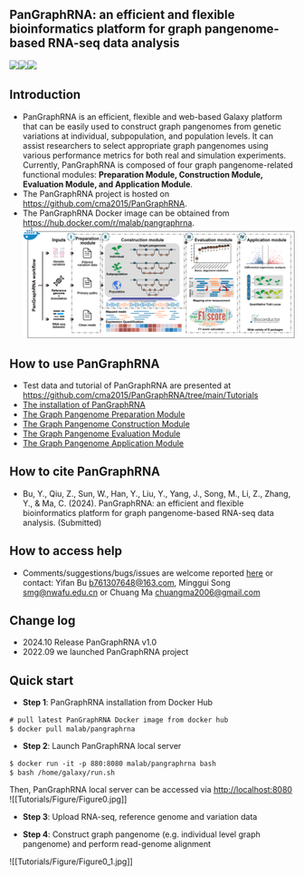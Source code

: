## PanGraphRNA: an efficient and flexible bioinformatics platform for graph pangenome-based RNA-seq data analysis

<a href="https://hub.docker.com/r/malab/pangraphrna" target="_blank"><img src="https://img.shields.io/badge/Docker_image-ready-red.svg" target="_blank"></a><a href="https://hub.docker.com/r/malab/pangraphrna" target="_blank"><img src="https://img.shields.io/docker/pulls/malab/pangraphrna"></a><a href="https://github.com/cma2015/PanGraphRNA" target="_blank"><img src="https://img.shields.io/badge/Source%20codes-support-blue"></a>

## Introduction
- PanGraphRNA is an efficient, flexible and web-based Galaxy platform that can be easily used to construct graph pangenomes from genetic variations at individual, subpopulation, and population levels. It can assist researchers to select appropriate graph pangenomes using various performance metrics for both real and simulation experiments. Currently, PanGraphRNA is composed of four graph pangenome-related functional modules: **Preparation Module, Construction Module, Evaluation Module, and Application Module**. 
- The PanGraphRNA project is hosted on https://github.com/cma2015/PanGraphRNA.
- The PanGraphRNA Docker image can be obtained from https://hub.docker.com/r/malab/pangraphrna.
![PanGraphRNA](https://github.com/cma2015/PanGraphRNA/blob/main/Tutorials/PanGraphRNA_framework.png)
## How to use PanGraphRNA
- Test data and tutorial of PanGraphRNA are presented at https://github.com/cma2015/PanGraphRNA/tree/main/Tutorials
- [The installation of PanGraphRNA](https://github.com/cma2015/PanGraphRNA/blob/main/Tutorials/00_Installation.md)
- [The Graph Pangenome Preparation Module](https://github.com/cma2015/PanGraphRNA/blob/main/Tutorials/01_Graph_Pangenome_Preparation_Module.md)
- [The Graph Pangenome Construction Module](https://github.com/cma2015/PanGraphRNA/blob/main/Tutorials/02_Graph_Pangenome_Construction_Module_and_Alignment.md)
- [The Graph Pangenome Evaluation Module](https://github.com/cma2015/PanGraphRNA/blob/main/Tutorials/03_Graph_Pangenome_Evaluation_Module.md)
- [The Graph Pangenome Application Module](https://github.com/cma2015/PanGraphRNA/blob/main/Tutorials/04_Graph_Pangenome_Application_Module.md)

## How to cite PanGraphRNA
- Bu, Y., Qiu, Z., Sun, W., Han, Y., Liu, Y., Yang, J., Song, M., Li, Z., Zhang, Y., & Ma, C. (2024). PanGraphRNA: an efficient and flexible bioinformatics platform for graph pangenome-based RNA-seq data analysis. (Submitted)

## How to access help
* Comments/suggestions/bugs/issues are welcome reported [here](https://github.com/cma2015/PanGraphRNA/issues) or contact: Yifan Bu b761307648@163.com, Minggui Song smg@nwafu.edu.cn or Chuang Ma chuangma2006@gmail.com

## Change log
- 2024.10 Release PanGraphRNA v1.0
- 2022.09 we launched PanGraphRNA project

## Quick start

- **Step 1**: PanGraphRNA installation from Docker Hub

```
# pull latest PanGraphRNA Docker image from docker hub
$ docker pull malab/pangraphrna
```

- **Step 2**: Launch PanGraphRNA local server

```
$ docker run -it -p 880:8080 malab/pangraphrna bash
$ bash /home/galaxy/run.sh
```

Then, PanGraphRNA local server can be accessed via [http://localhost:8080](http://localhost:8080/)
![[Tutorials/Figure/Figure0.jpg]]

- **Step 3**: Upload RNA-seq, reference genome and variation data


- **Step 4**: Construct graph pangenome (e.g. individual level graph pangenome) and perform read-genome alignment

![[Tutorials/Figure/Figure0_1.jpg]]
